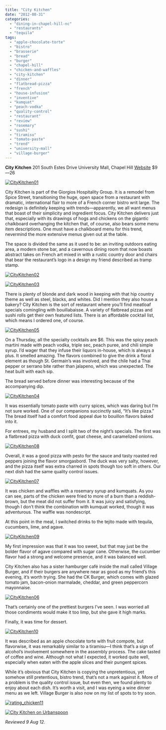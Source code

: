 ```yaml
---
title: "City Kitchen"
date: "2012-08-31"
categories: 
  - "dining-in-chapel-hill-nc"
  - "restaurants"
  - "tequila"
tags: 
  - "apple-chocolate-torte"
  - "bistro"
  - "brasserie"
  - "bread"
  - "burger"
  - "chapel-hill"
  - "chicken-and-waffles"
  - "city-kitchen"
  - "dinner"
  - "flatbread-pizza"
  - "french"
  - "house-infusion"
  - "inventive"
  - "kumquat"
  - "peach-vodka"
  - "quality-control"
  - "restaurant"
  - "review"
  - "rosemary"
  - "sushi"
  - "tiramisu"
  - "tomato-paste"
  - "trend"
  - "university-mall"
  - "village-burger"
---
```


**City Kitchen** 201 South Estes Drive University Mall, Chapel Hill [Website](http://citykitchenchapelhill.com/) $9—26

[![](http://s3.amazonaws.com/thegourmez-wpmedia/2012/08/CityKitchen01.jpg "CityKitchen01")](http://s3.amazonaws.com/thegourmez-wpmedia/2012/08/CityKitchen01.jpg)

City Kitchen is part of the Giorgios Hospitality Group. It is a remodel from Spice Street, transitioning the huge, open space from a restaurant with dramatic, international flair to more of a French corner bistro writ large. The redesign is definitely keeping with trends—apparently, we all want menus that boast of their simplicity and ingredient focus. City Kitchen delivers just that, especially with its drawings of hogs and chickens on the gigantic chalkboard overhanging the kitchen that, of course, also bears some menu item descriptions. One must have a chalkboard menu for this trend, nevermind the more extensive menus given out at the table.

The space is divided the same as it used to be: an inviting outdoors eating area, a modern stone bar, and a cavernous dining room that now boasts abstract takes on French art mixed in with a rustic country door and chairs that bear the restaurant’s logo in a design my friend described as tramp stamp.

[![](http://s3.amazonaws.com/thegourmez-wpmedia/2012/08/CityKitchen02.jpg "CityKitchen02")](http://s3.amazonaws.com/thegourmez-wpmedia/2012/08/CityKitchen02.jpg)

[![](http://s3.amazonaws.com/thegourmez-wpmedia/2012/08/CityKitchen03.jpg "CityKitchen03")](http://s3.amazonaws.com/thegourmez-wpmedia/2012/08/CityKitchen03.jpg)

There is plenty of blonde and dark wood in keeping with that hip country theme as well as steel, blacks, and whites. Did I mention they also house a bakery? City Kitchen is the sort of restaurant where you’ll find meatloaf specials comingling with bouillabaisse. A variety of flatbread pizzas and sushi rolls get their own featured lists. There is an affordable cocktail list, which means I ordered one, of course.

[![](http://s3.amazonaws.com/thegourmez-wpmedia/2012/08/CityKitchen05.jpg "CityKitchen05")](http://s3.amazonaws.com/thegourmez-wpmedia/2012/08/CityKitchen05.jpg)

On a Thursday, all the specialty cocktails are $6. This was the spicy peach martini made with peach vodka, triple sec, peach puree, and chili simple syrup. I’d wager that they infuse their liquors in-house, which is always a plus. It smelled amazing. The flavors combined to give the drink a floral element as though St. Germain’s was involved, and the chile had a Thai pepper or serrano bite rather than jalapeno, which was unexpected. The heat built with each sip.

The bread served before dinner was interesting because of the accompanying dip.

[![](http://s3.amazonaws.com/thegourmez-wpmedia/2012/08/CityKitchen04.jpg "CityKitchen04")](http://s3.amazonaws.com/thegourmez-wpmedia/2012/08/CityKitchen04.jpg)

It was essentially tomato paste with curry spices, which was daring but I’m not sure worked. One of our companions succinctly said, “It’s like pizza.” The bread itself had a comfort food appeal due to bouillon flavors baked into it.

For entrees, my husband and I split two of the night’s specials. The first was a flatbread pizza with duck confit, goat cheese, and caramelized onions.

[![](http://s3.amazonaws.com/thegourmez-wpmedia/2012/08/CityKitchen08.jpg "CityKitchen08")](http://s3.amazonaws.com/thegourmez-wpmedia/2012/08/CityKitchen08.jpg)

Overall, it was a good pizza with pesto for the sauce and tasty roasted red peppers joining the flavor smorgasbord. The duck was very salty, however, and the pizza itself was extra charred in spots though too soft in others. Our next dish had the same quality control issues.

[![](http://s3.amazonaws.com/thegourmez-wpmedia/2012/08/CityKitchen07.jpg "CityKitchen07")](http://s3.amazonaws.com/thegourmez-wpmedia/2012/08/CityKitchen07.jpg)

It was chicken and waffles with a rosemary syrup and kumquats. As you can see, parts of the chicken were fried to more of a burn than a reddish-brown, but the meat did not suffer from it. It was juicy and satisfying, though I don’t think the combination with kumquat worked, though it was adventurous. The waffle was nondescript.

At this point in the meal, I switched drinks to the tejito made with tequila, cucumbers, lime, and agave.

[![](http://s3.amazonaws.com/thegourmez-wpmedia/2012/08/CityKitchen09.jpg "CityKitchen09")](http://s3.amazonaws.com/thegourmez-wpmedia/2012/08/CityKitchen09.jpg)

My first impression was that it was too sweet, but that may just be the bolder flavor of agave compared with sugar cane. Otherwise, the cucumber flavor had a strong and welcome presence, and it was balanced well.

City Kitchen also has a sister hamburger café inside the mall called Village Burger, and if their burgers are anywhere near as good as my friend’s this evening, it’s worth trying. She had the CK Burger, which comes with glazed tomato jam, bacon-onion marmalade, cheddar, and green peppercorn mayonnaise.

[![](http://s3.amazonaws.com/thegourmez-wpmedia/2012/08/CityKitchen06.jpg "CityKitchen06")](http://s3.amazonaws.com/thegourmez-wpmedia/2012/08/CityKitchen06.jpg)

That’s certainly one of the prettiest burgers I’ve seen. I was worried all those condiments would make it too limp, but she gave it high marks.

Finally, it was time for dessert.

[![](http://s3.amazonaws.com/thegourmez-wpmedia/2012/08/CityKitchen10.jpg "CityKitchen10")](http://s3.amazonaws.com/thegourmez-wpmedia/2012/08/CityKitchen10.jpg)

It was described as an apple chocolate torte with fruit compote, but flavorwise, it was remarkably similar to a tiramisu—I think that’s a sign of alcohol’s involvement somewhere in the assembly process. The cake tasted of coffee and wine. Although not what I expected, it worked quite well, especially when eaten with the apple slices and their pungent spices.

While it’s obvious that City Kitchen is copying the unpretentious, yet somehow still pretentious, bistro trend, that’s not a mark against it. More of a problem is the quality control issue, but even then, we found plenty to enjoy about each dish. It’s worth a visit, and I was eyeing a wine dinner menu as we left. Village Burger is also now on my list of spots to try soon.

[![](http://s3.amazonaws.com/thegourmez-wpmedia/2009/02/rating_chicken11.gif "rating_chicken11")](http://s3.amazonaws.com/thegourmez-wpmedia/2009/02/rating_chicken11.gif)

[![City Kitchen on Urbanspoon](http://www.urbanspoon.com/b/link/1674903/minilink.gif)](http://www.urbanspoon.com/r/25/1674903/restaurant/City-Kitchen-Chapel-Hill)

_Reviewed 9 Aug 12._
